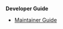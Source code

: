 <navigation>

<span class="lead">**Developer Guide**</span>

* [Maintainer Guide]({{baseUrl}}/devGuide/maintainerGuide.html)
</navigation>
